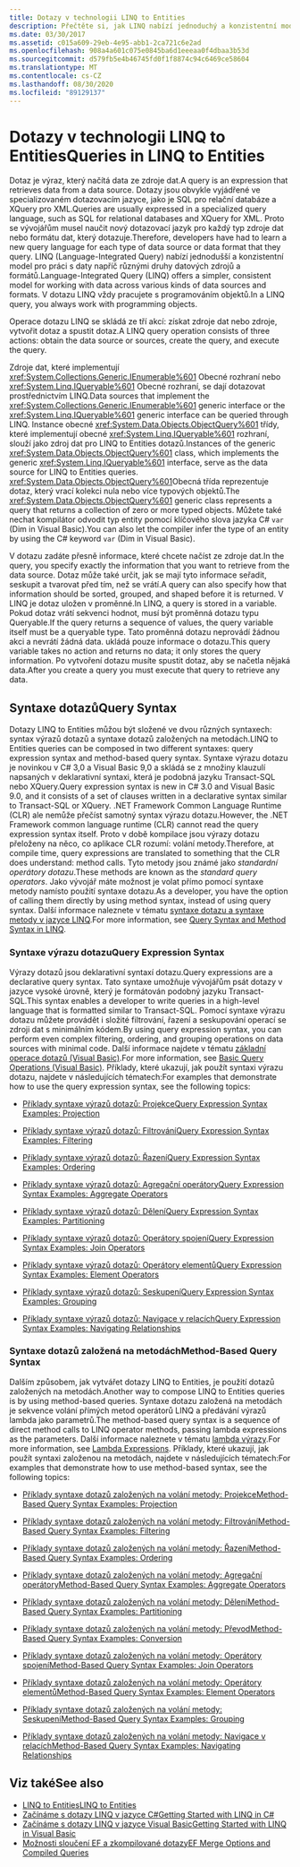 ```yaml
---
title: Dotazy v technologii LINQ to Entities
description: Přečtěte si, jak LINQ nabízí jednoduchý a konzistentní model pro práci s daty napříč různými druhy datových zdrojů a formátů pomocí programovacích objektů.
ms.date: 03/30/2017
ms.assetid: c015a609-29eb-4e95-abb1-2ca721c6e2ad
ms.openlocfilehash: 908a4a601c075e0845ba6d1eeeaa0f4dbaa3b53d
ms.sourcegitcommit: d579fb5e4b46745fd0f1f8874c94c6469ce58604
ms.translationtype: MT
ms.contentlocale: cs-CZ
ms.lasthandoff: 08/30/2020
ms.locfileid: "89129137"
---
```

# <a name="queries-in-linq-to-entities"></a><span data-ttu-id="ab308-103">Dotazy v technologii LINQ to Entities</span><span class="sxs-lookup"><span data-stu-id="ab308-103">Queries in LINQ to Entities</span></span>
<span data-ttu-id="ab308-104">Dotaz je výraz, který načítá data ze zdroje dat.</span><span class="sxs-lookup"><span data-stu-id="ab308-104">A query is an expression that retrieves data from a data source.</span></span> <span data-ttu-id="ab308-105">Dotazy jsou obvykle vyjádřené ve specializovaném dotazovacím jazyce, jako je SQL pro relační databáze a XQuery pro XML.</span><span class="sxs-lookup"><span data-stu-id="ab308-105">Queries are usually expressed in a specialized query language, such as SQL for relational databases and XQuery for XML.</span></span> <span data-ttu-id="ab308-106">Proto se vývojářům musel naučit nový dotazovací jazyk pro každý typ zdroje dat nebo formátu dat, který dotazuje.</span><span class="sxs-lookup"><span data-stu-id="ab308-106">Therefore, developers have had to learn a new query language for each type of data source or data format that they query.</span></span> <span data-ttu-id="ab308-107">LINQ (Language-Integrated Query) nabízí jednodušší a konzistentní model pro práci s daty napříč různými druhy datových zdrojů a formátů.</span><span class="sxs-lookup"><span data-stu-id="ab308-107">Language-Integrated Query (LINQ) offers a simpler, consistent model for working with data across various kinds of data sources and formats.</span></span> <span data-ttu-id="ab308-108">V dotazu LINQ vždy pracujete s programováním objektů.</span><span class="sxs-lookup"><span data-stu-id="ab308-108">In a LINQ query, you always work with programming objects.</span></span>  
  
 <span data-ttu-id="ab308-109">Operace dotazu LINQ se skládá ze tří akcí: získat zdroje dat nebo zdroje, vytvořit dotaz a spustit dotaz.</span><span class="sxs-lookup"><span data-stu-id="ab308-109">A LINQ query operation consists of three actions: obtain the data source or sources, create the query, and execute the query.</span></span>  
  
 <span data-ttu-id="ab308-110">Zdroje dat, které implementují <xref:System.Collections.Generic.IEnumerable%601> Obecné rozhraní nebo <xref:System.Linq.IQueryable%601> Obecné rozhraní, se dají dotazovat prostřednictvím LINQ.</span><span class="sxs-lookup"><span data-stu-id="ab308-110">Data sources that implement the <xref:System.Collections.Generic.IEnumerable%601> generic interface or the <xref:System.Linq.IQueryable%601> generic interface can be queried through LINQ.</span></span> <span data-ttu-id="ab308-111">Instance obecné <xref:System.Data.Objects.ObjectQuery%601> třídy, které implementují obecné <xref:System.Linq.IQueryable%601> rozhraní, slouží jako zdroj dat pro LINQ to Entities dotazů.</span><span class="sxs-lookup"><span data-stu-id="ab308-111">Instances of the generic <xref:System.Data.Objects.ObjectQuery%601> class, which implements the generic <xref:System.Linq.IQueryable%601> interface, serve as the data source for LINQ to Entities queries.</span></span> <span data-ttu-id="ab308-112"><xref:System.Data.Objects.ObjectQuery%601>Obecná třída reprezentuje dotaz, který vrací kolekci nula nebo více typových objektů.</span><span class="sxs-lookup"><span data-stu-id="ab308-112">The <xref:System.Data.Objects.ObjectQuery%601> generic class represents a query that returns a collection of zero or more typed objects.</span></span> <span data-ttu-id="ab308-113">Můžete také nechat kompilátor odvodit typ entity pomocí klíčového slova jazyka C# `var` (Dim in Visual Basic).</span><span class="sxs-lookup"><span data-stu-id="ab308-113">You can also let the compiler infer the type of an entity by using the C# keyword `var` (Dim in Visual Basic).</span></span>  
  
 <span data-ttu-id="ab308-114">V dotazu zadáte přesně informace, které chcete načíst ze zdroje dat.</span><span class="sxs-lookup"><span data-stu-id="ab308-114">In the query, you specify exactly the information that you want to retrieve from the data source.</span></span> <span data-ttu-id="ab308-115">Dotaz může také určit, jak se mají tyto informace seřadit, seskupit a tvarovat před tím, než se vrátí.</span><span class="sxs-lookup"><span data-stu-id="ab308-115">A query can also specify how that information should be sorted, grouped, and shaped before it is returned.</span></span> <span data-ttu-id="ab308-116">V LINQ je dotaz uložen v proměnné.</span><span class="sxs-lookup"><span data-stu-id="ab308-116">In LINQ, a query is stored in a variable.</span></span> <span data-ttu-id="ab308-117">Pokud dotaz vrátí sekvenci hodnot, musí být proměnná dotazu typu Queryable.</span><span class="sxs-lookup"><span data-stu-id="ab308-117">If the query returns a sequence of values, the query variable itself must be a queryable type.</span></span> <span data-ttu-id="ab308-118">Tato proměnná dotazu neprovádí žádnou akci a nevrátí žádná data. ukládá pouze informace o dotazu.</span><span class="sxs-lookup"><span data-stu-id="ab308-118">This query variable takes no action and returns no data; it only stores the query information.</span></span> <span data-ttu-id="ab308-119">Po vytvoření dotazu musíte spustit dotaz, aby se načetla nějaká data.</span><span class="sxs-lookup"><span data-stu-id="ab308-119">After you create a query you must execute that query to retrieve any data.</span></span>  
  
## <a name="query-syntax"></a><span data-ttu-id="ab308-120">Syntaxe dotazů</span><span class="sxs-lookup"><span data-stu-id="ab308-120">Query Syntax</span></span>  
 <span data-ttu-id="ab308-121">Dotazy LINQ to Entities můžou být složené ve dvou různých syntaxech: syntax výrazů dotazů a syntaxe dotazů založených na metodách.</span><span class="sxs-lookup"><span data-stu-id="ab308-121">LINQ to Entities queries can be composed in two different syntaxes: query expression syntax and method-based query syntax.</span></span> <span data-ttu-id="ab308-122">Syntaxe výrazu dotazu je novinkou v C# 3,0 a Visual Basic 9,0 a skládá se z množiny klauzulí napsaných v deklarativní syntaxi, která je podobná jazyku Transact-SQL nebo XQuery.</span><span class="sxs-lookup"><span data-stu-id="ab308-122">Query expression syntax is new in C# 3.0 and Visual Basic 9.0, and it consists of a set of clauses written in a declarative syntax similar to Transact-SQL or XQuery.</span></span> <span data-ttu-id="ab308-123">.NET Framework Common Language Runtime (CLR) ale nemůže přečíst samotný syntax výrazu dotazu.</span><span class="sxs-lookup"><span data-stu-id="ab308-123">However, the .NET Framework common language runtime (CLR) cannot read the query expression syntax itself.</span></span> <span data-ttu-id="ab308-124">Proto v době kompilace jsou výrazy dotazu přeloženy na něco, co aplikace CLR rozumí: volání metody.</span><span class="sxs-lookup"><span data-stu-id="ab308-124">Therefore, at compile time, query expressions are translated to something that the CLR does understand: method calls.</span></span> <span data-ttu-id="ab308-125">Tyto metody jsou známé jako *standardní operátory dotazu*.</span><span class="sxs-lookup"><span data-stu-id="ab308-125">These methods are known as the *standard query operators*.</span></span> <span data-ttu-id="ab308-126">Jako vývojář máte možnost je volat přímo pomocí syntaxe metody namísto použití syntaxe dotazu.</span><span class="sxs-lookup"><span data-stu-id="ab308-126">As a developer, you have the option of calling them directly by using method syntax, instead of using query syntax.</span></span> <span data-ttu-id="ab308-127">Další informace naleznete v tématu [syntaxe dotazu a syntaxe metody v jazyce LINQ](../../../../../csharp/programming-guide/concepts/linq/query-syntax-and-method-syntax-in-linq.md).</span><span class="sxs-lookup"><span data-stu-id="ab308-127">For more information, see [Query Syntax and Method Syntax in LINQ](../../../../../csharp/programming-guide/concepts/linq/query-syntax-and-method-syntax-in-linq.md).</span></span>  
  
### <a name="query-expression-syntax"></a><span data-ttu-id="ab308-128">Syntaxe výrazu dotazu</span><span class="sxs-lookup"><span data-stu-id="ab308-128">Query Expression Syntax</span></span>  
 <span data-ttu-id="ab308-129">Výrazy dotazů jsou deklarativní syntaxí dotazu.</span><span class="sxs-lookup"><span data-stu-id="ab308-129">Query expressions are a declarative query syntax.</span></span> <span data-ttu-id="ab308-130">Tato syntaxe umožňuje vývojářům psát dotazy v jazyce vysoké úrovně, který je formátován podobný jazyku Transact-SQL.</span><span class="sxs-lookup"><span data-stu-id="ab308-130">This syntax enables a developer to write queries in a high-level language that is formatted similar to Transact-SQL.</span></span> <span data-ttu-id="ab308-131">Pomocí syntaxe výrazu dotazu můžete provádět i složité filtrování, řazení a seskupování operací se zdroji dat s minimálním kódem.</span><span class="sxs-lookup"><span data-stu-id="ab308-131">By using query expression syntax, you can perform even complex filtering, ordering, and grouping operations on data sources with minimal code.</span></span> <span data-ttu-id="ab308-132">Další informace najdete v tématu [základní operace dotazů (Visual Basic)](../../../../../visual-basic/programming-guide/concepts/linq/basic-query-operations.md).</span><span class="sxs-lookup"><span data-stu-id="ab308-132">For more information, see [Basic Query Operations (Visual Basic)](../../../../../visual-basic/programming-guide/concepts/linq/basic-query-operations.md).</span></span> <span data-ttu-id="ab308-133">Příklady, které ukazují, jak použít syntaxi výrazu dotazu, najdete v následujících tématech:</span><span class="sxs-lookup"><span data-stu-id="ab308-133">For examples that demonstrate how to use the query expression syntax, see the following topics:</span></span>  
  
- [<span data-ttu-id="ab308-134">Příklady syntaxe výrazů dotazů: Projekce</span><span class="sxs-lookup"><span data-stu-id="ab308-134">Query Expression Syntax Examples: Projection</span></span>](query-expression-syntax-examples-projection.md)  
  
- [<span data-ttu-id="ab308-135">Příklady syntaxe výrazů dotazů: Filtrování</span><span class="sxs-lookup"><span data-stu-id="ab308-135">Query Expression Syntax Examples: Filtering</span></span>](query-expression-syntax-examples-filtering.md)  
  
- [<span data-ttu-id="ab308-136">Příklady syntaxe výrazů dotazů: Řazení</span><span class="sxs-lookup"><span data-stu-id="ab308-136">Query Expression Syntax Examples: Ordering</span></span>](query-expression-syntax-examples-ordering.md)  
  
- [<span data-ttu-id="ab308-137">Příklady syntaxe výrazů dotazů: Agregační operátory</span><span class="sxs-lookup"><span data-stu-id="ab308-137">Query Expression Syntax Examples: Aggregate Operators</span></span>](query-expression-syntax-examples-aggregate-operators.md)  
  
- [<span data-ttu-id="ab308-138">Příklady syntaxe výrazů dotazů: Dělení</span><span class="sxs-lookup"><span data-stu-id="ab308-138">Query Expression Syntax Examples: Partitioning</span></span>](query-expression-syntax-examples-partitioning.md)  
  
- [<span data-ttu-id="ab308-139">Příklady syntaxe výrazů dotazů: Operátory spojení</span><span class="sxs-lookup"><span data-stu-id="ab308-139">Query Expression Syntax Examples: Join Operators</span></span>](query-expression-syntax-examples-join-operators.md)  
  
- [<span data-ttu-id="ab308-140">Příklady syntaxe výrazů dotazů: Operátory elementů</span><span class="sxs-lookup"><span data-stu-id="ab308-140">Query Expression Syntax Examples: Element Operators</span></span>](query-expression-syntax-examples-element-operators.md)  
  
- [<span data-ttu-id="ab308-141">Příklady syntaxe výrazů dotazů: Seskupení</span><span class="sxs-lookup"><span data-stu-id="ab308-141">Query Expression Syntax Examples: Grouping</span></span>](query-expression-syntax-examples-grouping.md)  
  
- [<span data-ttu-id="ab308-142">Příklady syntaxe výrazů dotazů: Navigace v relacích</span><span class="sxs-lookup"><span data-stu-id="ab308-142">Query Expression Syntax Examples: Navigating Relationships</span></span>](query-expression-syntax-examples-navigating-relationships.md)  
  
### <a name="method-based-query-syntax"></a><span data-ttu-id="ab308-143">Syntaxe dotazů založená na metodách</span><span class="sxs-lookup"><span data-stu-id="ab308-143">Method-Based Query Syntax</span></span>  
 <span data-ttu-id="ab308-144">Dalším způsobem, jak vytvářet dotazy LINQ to Entities, je použití dotazů založených na metodách.</span><span class="sxs-lookup"><span data-stu-id="ab308-144">Another way to compose LINQ to Entities queries is by using method-based queries.</span></span> <span data-ttu-id="ab308-145">Syntaxe dotazu založená na metodách je sekvence volání přímých metod operátorů LINQ a předávání výrazů lambda jako parametrů.</span><span class="sxs-lookup"><span data-stu-id="ab308-145">The method-based query syntax is a sequence of direct method calls to LINQ operator methods, passing lambda expressions as the parameters.</span></span> <span data-ttu-id="ab308-146">Další informace naleznete v tématu [lambda výrazy](../../../../../csharp/language-reference/operators/lambda-expressions.md).</span><span class="sxs-lookup"><span data-stu-id="ab308-146">For more information, see [Lambda Expressions](../../../../../csharp/language-reference/operators/lambda-expressions.md).</span></span> <span data-ttu-id="ab308-147">Příklady, které ukazují, jak použít syntaxi založenou na metodách, najdete v následujících tématech:</span><span class="sxs-lookup"><span data-stu-id="ab308-147">For examples that demonstrate how to use method-based syntax, see the following topics:</span></span>  
  
- [<span data-ttu-id="ab308-148">Příklady syntaxe dotazů založených na volání metody: Projekce</span><span class="sxs-lookup"><span data-stu-id="ab308-148">Method-Based Query Syntax Examples: Projection</span></span>](method-based-query-syntax-examples-projection.md)  
  
- [<span data-ttu-id="ab308-149">Příklady syntaxe dotazů založených na volání metody: Filtrování</span><span class="sxs-lookup"><span data-stu-id="ab308-149">Method-Based Query Syntax Examples: Filtering</span></span>](method-based-query-syntax-examples-filtering.md)  
  
- [<span data-ttu-id="ab308-150">Příklady syntaxe dotazů založených na volání metody: Řazení</span><span class="sxs-lookup"><span data-stu-id="ab308-150">Method-Based Query Syntax Examples: Ordering</span></span>](method-based-query-syntax-examples-ordering.md)  
  
- [<span data-ttu-id="ab308-151">Příklady syntaxe dotazů založených na volání metody: Agregační operátory</span><span class="sxs-lookup"><span data-stu-id="ab308-151">Method-Based Query Syntax Examples: Aggregate Operators</span></span>](method-based-query-syntax-examples-aggregate-operators.md)  
  
- [<span data-ttu-id="ab308-152">Příklady syntaxe dotazů založených na volání metody: Dělení</span><span class="sxs-lookup"><span data-stu-id="ab308-152">Method-Based Query Syntax Examples: Partitioning</span></span>](method-based-query-syntax-examples-partitioning.md)  
  
- [<span data-ttu-id="ab308-153">Příklady syntaxe dotazů založených na volání metody: Převod</span><span class="sxs-lookup"><span data-stu-id="ab308-153">Method-Based Query Syntax Examples: Conversion</span></span>](method-based-query-syntax-examples-conversion.md)  
  
- [<span data-ttu-id="ab308-154">Příklady syntaxe dotazů založených na volání metody: Operátory spojení</span><span class="sxs-lookup"><span data-stu-id="ab308-154">Method-Based Query Syntax Examples: Join Operators</span></span>](method-based-query-syntax-examples-join-operators.md)  
  
- [<span data-ttu-id="ab308-155">Příklady syntaxe dotazů založených na volání metody: Operátory elementů</span><span class="sxs-lookup"><span data-stu-id="ab308-155">Method-Based Query Syntax Examples: Element Operators</span></span>](method-based-query-syntax-examples-element-operators.md)  
  
- [<span data-ttu-id="ab308-156">Příklady syntaxe dotazů založených na volání metody: Seskupení</span><span class="sxs-lookup"><span data-stu-id="ab308-156">Method-Based Query Syntax Examples: Grouping</span></span>](method-based-query-syntax-examples-grouping.md)  
  
- [<span data-ttu-id="ab308-157">Příklady syntaxe dotazů založených na volání metody: Navigace v relacích</span><span class="sxs-lookup"><span data-stu-id="ab308-157">Method-Based Query Syntax Examples: Navigating Relationships</span></span>](method-based-query-syntax-examples-navigating-relationships.md)  
  
## <a name="see-also"></a><span data-ttu-id="ab308-158">Viz také</span><span class="sxs-lookup"><span data-stu-id="ab308-158">See also</span></span>

- [<span data-ttu-id="ab308-159">LINQ to Entities</span><span class="sxs-lookup"><span data-stu-id="ab308-159">LINQ to Entities</span></span>](linq-to-entities.md)
- [<span data-ttu-id="ab308-160">Začínáme s dotazy LINQ v jazyce C#</span><span class="sxs-lookup"><span data-stu-id="ab308-160">Getting Started with LINQ in C#</span></span>](../../../../../csharp/programming-guide/concepts/linq/index.md)
- [<span data-ttu-id="ab308-161">Začínáme s dotazy LINQ v jazyce Visual Basic</span><span class="sxs-lookup"><span data-stu-id="ab308-161">Getting Started with LINQ in Visual Basic</span></span>](../../../../../visual-basic/programming-guide/concepts/linq/getting-started-with-linq.md)
- [<span data-ttu-id="ab308-162">Možnosti sloučení EF a zkompilované dotazy</span><span class="sxs-lookup"><span data-stu-id="ab308-162">EF Merge Options and Compiled Queries</span></span>](https://docs.microsoft.com/archive/blogs/dsimmons/ef-merge-options-and-compiled-queries)
